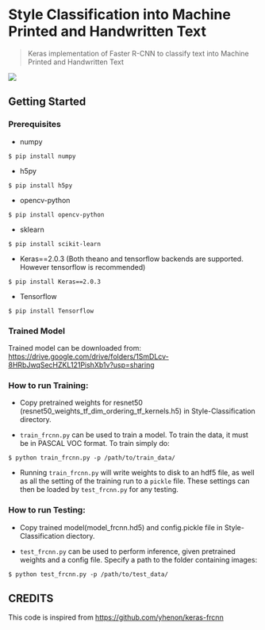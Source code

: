 # Style Classification into Machine Printed and Handwritten Text

> Keras implementation of Faster R-CNN to classify text into Machine Printed and Handwritten Text

![](https://github.com/mohammaduzair9/Style-Classification/blob/master/result_images/4.png)

## Getting Started

### Prerequisites
*	numpy
```shell
$ pip install numpy
```
*	h5py
```shell
$ pip install h5py
```
*	opencv-python
```shell
$ pip install opencv-python
```
*	sklearn
```shell
$ pip install scikit-learn
```
*	Keras==2.0.3 (Both theano and tensorflow backends are supported. However tensorflow is recommended)
```shell
$ pip install Keras==2.0.3
```
*	Tensorflow 
```shell
$ pip install Tensorflow
```

### Trained Model
Trained model can be downloaded from: https://drive.google.com/drive/folders/1SmDLcv-8HRbJwqSecHZKL121PishXb1v?usp=sharing

### How to run Training:
-  Copy pretrained weights for resnet50 (resnet50_weights_tf_dim_ordering_tf_kernels.h5) in Style-Classification directory.

- `train_frcnn.py` can be used to train a model. To train the data, it must be in PASCAL VOC format. To train simply do: 
```shell
$ python train_frcnn.py -p /path/to/train_data/
```

- Running `train_frcnn.py` will write weights to disk to an hdf5 file, as well as all the setting of the training run to a `pickle` file. These settings can then be loaded by `test_frcnn.py` for any testing.


### How to run Testing:
-  Copy trained model(model_frcnn.hd5) and config.pickle file in Style-Classification diectory.

- `test_frcnn.py` can be used to perform inference, given pretrained weights and a config file. Specify a path to the folder containing images:
```shell
$ python test_frcnn.py -p /path/to/test_data/
```



## CREDITS
This code is inspired from https://github.com/yhenon/keras-frcnn
